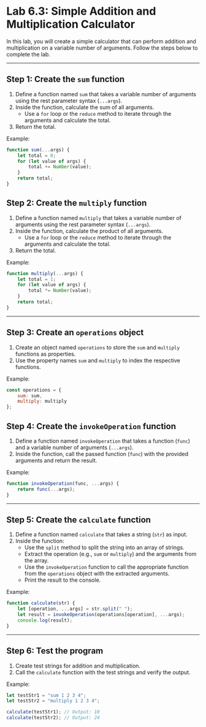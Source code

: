 # Lab 6.3: Simple Addition and Multiplication Calculator

In this lab, you will create a simple calculator that can perform addition and multiplication on a variable number of arguments. Follow the steps below to complete the lab.

---

## Step 1: Create the `sum` function

1. Define a function named `sum` that takes a variable number of arguments using the rest parameter syntax (`...args`).
2. Inside the function, calculate the sum of all arguments.
   - Use a `for` loop or the `reduce` method to iterate through the arguments and calculate the total.
3. Return the total.

Example:
```javascript
function sum(...args) {
    let total = 0;
    for (let value of args) {
        total += Number(value);
    }
    return total;
}
```


## Step 2: Create the `multiply` function

1. Define a function named `multiply` that takes a variable number of arguments using the rest parameter syntax (`...args`).
2. Inside the function, calculate the product of all arguments.
   - Use a `for` loop or the `reduce` method to iterate through the arguments and calculate the total.
3. Return the total.

Example:
```javascript
function multiply(...args) {
    let total = 1;
    for (let value of args) {
        total *= Number(value);
    }
    return total;
}
```

---

## Step 3: Create an `operations` object

1. Create an object named `operations` to store the `sum` and `multiply` functions as properties.
2. Use the property names `sum` and `multiply` to index the respective functions.

Example:
```javascript
const operations = {
    sum: sum,
    multiply: multiply
};
```


## Step 4: Create the `invokeOperation` function

1. Define a function named `invokeOperation` that takes a function (`func`) and a variable number of arguments (`...args`).
2. Inside the function, call the passed function (`func`) with the provided arguments and return the result.

Example:
```javascript
function invokeOperation(func, ...args) {
    return func(...args);
}
```

---

## Step 5: Create the `calculate` function

1. Define a function named `calculate` that takes a string (`str`) as input.
2. Inside the function:
   - Use the `split` method to split the string into an array of strings.
   - Extract the operation (e.g., `sum` or `multiply`) and the arguments from the array.
   - Use the `invokeOperation` function to call the appropriate function from the `operations` object with the extracted arguments.
   - Print the result to the console.

Example:
```javascript
function calculate(str) {
    let [operation, ...args] = str.split(" ");
    let result = invokeOperation(operations[operation], ...args);
    console.log(result);
}
```

---

## Step 6: Test the program

1. Create test strings for addition and multiplication.
2. Call the `calculate` function with the test strings and verify the output.

Example:
```javascript
let testStr1 = "sum 1 2 3 4";
let testStr2 = "multiply 1 2 3 4";

calculate(testStr1); // Output: 10
calculate(testStr2); // Output: 24
```

